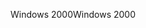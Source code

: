 <span data-ttu-id="365e6-101">Windows 2000</span><span class="sxs-lookup"><span data-stu-id="365e6-101">Windows 2000</span></span>